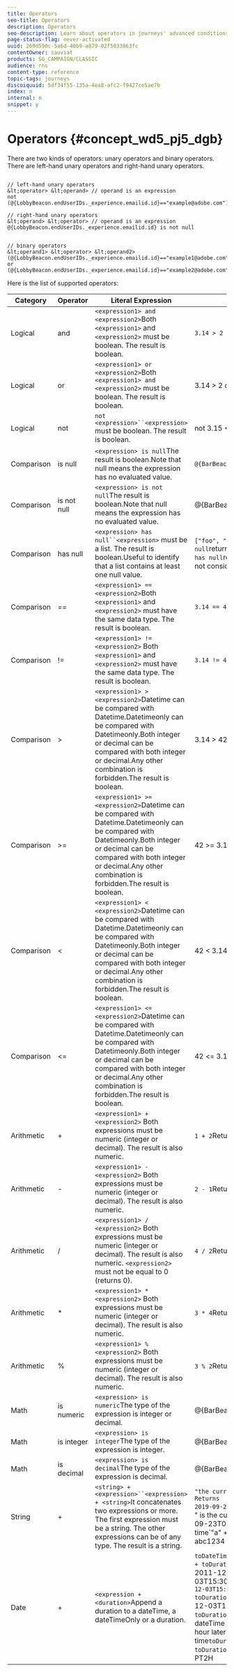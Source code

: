 ```yaml
---
title: Operators
seo-title: Operators
description: Operators
seo-description: Learn about operators in journeys' advanced conditions
page-status-flag: never-activated
uuid: 269d590c-5a6d-40b9-a879-02f5033863fc
contentOwner: sauviat
products: SG_CAMPAIGN/CLASSIC
audience: rns
content-type: reference
topic-tags: journeys
discoiquuid: 5df34f55-135a-4ea8-afc2-f9427ce5ae7b
index: n
internal: n
snippet: y
---
```



# Operators {#concept_wd5_pj5_dgb}

There are two kinds of operators: unary operators and binary operators. There are left-hand unary operators and right-hand unary operators.

```

// left-hand unary operators
&lt;operator> &lt;operand> // operand is an expression
not (@{LobbyBeacon.endUserIDs._experience.emailid.id}=="example@adobe.com")

// right-hand unary operators
&lt;operand> &lt;operator> // operand is an expression
@{LobbyBeacon.endUserIDs._experience.emailid.id} is not null

 
// binary operators
&lt;operand1> &lt;operator> &lt;operand2>
(@{LobbyBeacon.endUserIDs._experience.emailid.id}=="example1@adobe.com") or 
(@{LobbyBeacon.endUserIDs._experience.emailid.id}=="example2@adobe.com")

```

Here is the list of supported operators:

|Category|Operator|Literal Expression|Example|
|--- |--- |--- |--- |
|Logical|and|`<expression1> and <expression2>`Both `<expression1>` and `<expression2>` must be boolean. The result is boolean.|`3.14 > 2 and 3.15 < 1`|
|Logical|or|`<expression1> or <expression2>`Both `<expression1> and <expression2>` must be boolean. The result is boolean.|3.14 > 2 or 3.15 < 1|
|Logical|not|`not <expression>``<expression>` must be boolean. The result is boolean.|not 3.15 < 1|
|Comparison|is null|`<expression> is null`The result is boolean.Note that null means the expression has no evaluated value.|`@{BarBeacon.location} is null`|
|Comparison|is not null|`<expression> is not null`The result is boolean.Note that null means the expression has no evaluated value.|@{BarBeacon.location} is not null|
|Comparison|has null|`<expression> has null``<expression>` must be a list. The result is boolean.Useful to identify that a list contains at least one null value.|`["foo", "bar", null] has null`returns true`["foo", "bar", ""] has null`returns false because "" is not considered as null.|
|Comparison|==|`<expression1> == <expression2>`Both `<expression1>` and `<expression2>` must have the same data type. The result is boolean.|`3.14 == 42``"foo" == "bar"`|
|Comparison|!=|`<expression1> != <expression2>` Both `<expression1>` and `<expression2>` must have the same data type. The result is boolean.|`3.14 != 42``"foo" != "bar"`|
|Comparison|>|`<expression1> > <expression2>`Datetime can be compared with Datetime.Datetimeonly can be compared with Datetimeonly.Both integer or decimal can be compared with both integer or decimal.Any other combination is forbidden.The result is boolean.|3.14 > 42|
|Comparison|>=|`<expression1> >= <expression2>`Datetime can be compared with Datetime.Datetimeonly can be compared with Datetimeonly.Both integer or decimal can be compared with both integer or decimal.Any other combination is forbidden.The result is boolean.|42 >= 3.14|
|Comparison|<|`<expression1> < <expression2>`Datetime can be compared with Datetime.Datetimeonly can be compared with Datetimeonly.Both integer or decimal can be compared with both integer or decimal.Any other combination is forbidden.The result is boolean.|42 < 3.14|
|Comparison|<=|`<expression1> <= <expression2>`Datetime can be compared with Datetime.Datetimeonly can be compared with Datetimeonly.Both integer or decimal can be compared with both integer or decimal.Any other combination is forbidden.The result is boolean.|42 <= 3.14|
|Arithmetic|+|`<expression1> + <expression2>` Both expressions must be numeric (integer or decimal). The result is also numeric.|`1 + 2`Returns 3|
|Arithmetic|-|`<expression1> - <expression2>` Both expressions must be numeric (integer or decimal). The result is also numeric.|`2 - 1`Returns 1|
|Arithmetic|/|`<expression1> / <expression2>` Both expressions must be numeric (integer or decimal). The result is also numeric. `<expression2>` must not be equal to 0 (returns 0).|`4 / 2`Returns 2|
|Arithmetic|*|`<expression1> * <expression2>` Both expressions must be numeric (integer or decimal). The result is also numeric.|`3 * 4`Returns 12|
|Arithmetic|%|`<expression1> % <expression2>` Both expressions must be numeric (integer or decimal). The result is also numeric.|`3 % 2`Returns 1|
|Math|is numeric|`<expression> is numeric`The type of the expression is integer or decimal.|@{BarBeacon.location} is numeric.|
|Math|is integer|`<expression> is integer`The type of the expression is integer.|@{BarBeacon.location} is integer|
|Math|is decimal|`<expression> is decimal`The type of the expression is decimal.|@{BarBeacon.location} is decimal|
|String|+|`<string> + <expression>``<expression> + <string>`It concatenates two expressions or more. The first expression must be a string. The other expressions can be of any type. The result is a string.|`"the current time is " + (now()) Returns  "the current time is 2019-09-23T09:30:06.693Z"`(now()) + " is the current time"Returns 2019-09-23T09:30:06.693Z is the current time`"a" + "b" + "c" + 1234 Returns abc1234|
|Date|+|`<expression + <duration>`Append a duration to a dateTime, a dateTimeOnly or a duration.|`toDateTime("2011-12-03T15:15:30Z") + toDuration("PT15M")`Returns 2011-12-03T15:30:30Z`toDateTimeOnly("2011-12-03T15:15:30") + toDuration("PT15M")`Returns 2011-12-03T15:30:30`now() + toDuration("PT1H")`Returns a dateTime (with UTC timezone) one hour later from current time`toDuration("PT1H") + toDuration("PT1H")`Returns returns PT2H|
